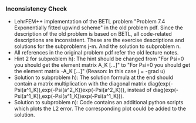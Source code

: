 ### Inconsistency Check
* LehrFEM++ implementation of the BETL problem "Problem 7.4 Exponentially fitted upwind scheme" in the old problem pdf. Since the description of the old problem is based on BETL, all code-related descriptions are inconsistent. These are the exercise descriptions and solutions for the subproblems j-m. And the solution to subproblem n.
* All references in the original problem pdf refer the old lecture notes.
* Hint 2 for subproblem h): The hint should be changed from "For Psi=0 you should get the element matrix A_K [...]" to "For Psi=0 you should get the element matrix -A_K [...]" (Reason: In this case j = -grad u)
* Solution to subproblem h): The solution formula at the end should contain 
  a matrix multiplication with the diagonal matrix diag(exp(-Psi(a^1_K)),exp(-Psi(a^2_K))exp(-Psi(a^2_K))), instead of diag(exp(-Psi(a^1_K)),exp(-Psi(a^1_K))exp(-Psi(a^1_K))).
* Solution to subproblem n): Code contains an additional python scripts which plots the L2 error. The
corresponding plot could be added to the solution.